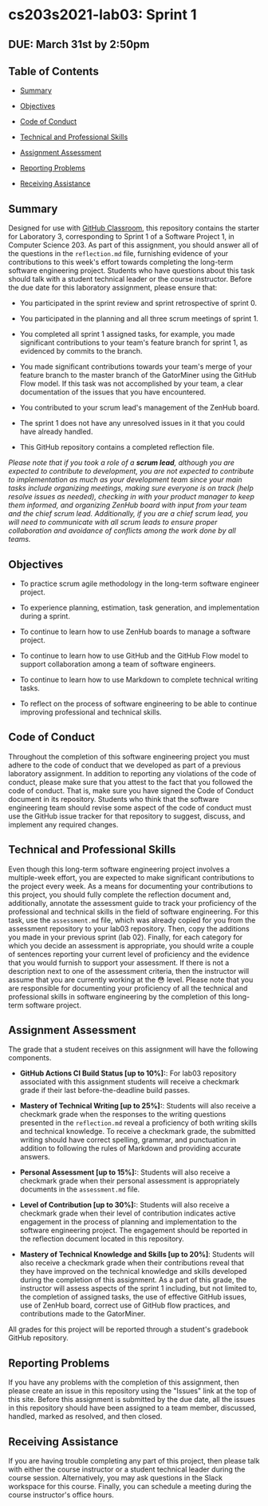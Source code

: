 # cs203s2021-lab03: Sprint 1

## DUE: March 31st by 2:50pm

## Table of Contents

* [Summary](#summary)

* [Objectives](#objectives)

* [Code of Conduct](#code-of-conduct)

* [Technical and Professional Skills](#technical-and-professional-skills)

* [Assignment Assessment](#assignment-assessment)

* [Reporting Problems](reporting-problems)

* [Receiving Assistance](receiving-assistance)

## Summary

Designed for use with [GitHub Classroom](https://classroom.github.com/), this
repository contains the starter for Laboratory 3, corresponding to Sprint 1 of a Software Project 1, in Computer Science 203. As
part of this assignment, you should answer all of the questions in the
`reflection.md` file, furnishing evidence of your contributions to this week's
effort towards completing the long-term software engineering project. Students
who have questions about this task should talk with a student technical leader
or the course instructor. Before the due date for this laboratory assignment,
please ensure that:

- You participated in the sprint review and sprint retrospective of sprint 0.

- You participated in the planning and all three scrum meetings of sprint 1.

- You completed all sprint 1 assigned tasks, for example, you made significant contributions to your team's feature branch for sprint 1, as evidenced by commits to the branch.

- You made significant contributions towards your team's merge of your feature branch to the master branch of the GatorMiner using the GitHub Flow model. If this task was not accomplished by your team, a clear documentation of the issues that you have encountered.

- You contributed to your scrum lead's management of the ZenHub board.

- The sprint 1 does not have any unresolved issues in it that you could have already handled.

- This GitHub repository contains a completed reflection file.

*Please note that if you took a role of a **scrum lead**, although you are expected to contribute to development, you are not expected to contribute to implementation as much as your development team since  your main tasks include organizing meetings, making sure everyone is on track (help resolve issues as needed), checking in with your product manager to keep them informed, and organizing ZenHub board with input from your team and the chief scrum lead. Additionally, if you are a chief scrum lead, you will need to communicate with all scrum leads to ensure proper collaboration and avoidance of conflicts among the work done by all teams.*

## Objectives

* To practice scrum agile methodology in the long-term software engineer project.

* To experience planning, estimation, task generation, and implementation during a sprint.

* To continue to learn how to use ZenHub boards to manage a software project.

* To continue to learn how to use GitHub and the GitHub Flow model to support collaboration among a team of software engineers.

* To continue to learn how to use Markdown to complete technical writing tasks.

* To reflect on the process of software engineering to be able to continue improving professional and technical skills.

## Code of Conduct

Throughout the completion of this software engineering project you must adhere
to the code of conduct that we developed as part of a previous laboratory
assignment.
In addition to reporting any violations of the code of conduct,
please make sure that you attest to the fact that you followed the code of
conduct. That is, make sure you have signed the Code of Conduct document in its repository. Students who think that the software engineering team should revise
some aspect of the code of conduct must use the GitHub issue tracker for that
repository to suggest, discuss, and implement any required changes.

## Technical and Professional Skills

Even though this long-term software engineering project involves a multiple-week
effort, you are expected to make significant contributions to the project every
week. As a means for documenting your contributions to this project, you should
fully complete the reflection document and, additionally, annotate the
assessment guide to track your proficiency of the professional and technical skills
in the field of software engineering. For this task, use the `assessment.md` file, which was
already copied for you from the assessment repository to your lab03 repository. Then, copy the
additions you made in your previous sprint (lab 02). Finally, for each category for which you decide an
assessment is appropriate, you should write a couple of sentences reporting
your current level of proficiency and the evidence that you would furnish to support
your assessment. If there is not a description next to one of the assessment
criteria, then the instructor will assume that you are currently working at the
:flushed: level. Please note that you are responsible for documenting your
proficiency of all the technical and professional skills in software engineering by
the completion of this long-term software project.

## Assignment Assessment

The grade that a student receives on this assignment will have the following
components.

- **GitHub Actions CI Build Status [up  to 10%]:**: For lab03 repository associated with this assignment students will receive a checkmark grade if their last before-the-deadline build passes.

- **Mastery of Technical Writing [up  to 25%]:**: Students will also receive a checkmark grade
  when the responses to the  writing questions presented in the
  `reflection.md` reveal a proficiency of both writing skills and technical
  knowledge. To receive a checkmark grade, the submitted writing should have
  correct spelling, grammar, and punctuation in addition to following the rules
  of Markdown and providing  accurate answers.

- **Personal Assessment [up  to 15%]:**: Students will also receive a checkmark grade
  when their personal assessment is appropriately documents in the `assessment.md` file.

- **Level of Contribution [up  to 30%]:**: Students will also receive a checkmark grade
  when their level of contribution indicates active engagement in the process of planning and implementation to the software engineering project. The engagement should be reported in the
  reflection document located in this repository.

- **Mastery of Technical Knowledge and Skills [up  to 20%]**: Students will also receive a
  checkmark grade when their contributions reveal that they have improved on
  the technical knowledge and skills developed during the completion of
  this assignment. As a part of this grade, the instructor will assess aspects
  of the sprint 1 including, but not limited to, the completion of assigned tasks, the use of effective GitHub issues, use of ZenHub board, correct use of GitHub flow practices, and contributions made to the GatorMiner.

All grades for this project will be reported through a student's gradebook GitHub
repository.

## Reporting Problems

If you have any problems with the completion of this assignment, then please
create an issue in this repository using the "Issues" link at the top of this
site. Before this assignment is submitted by the due date, all the issues in
this repository should have been assigned to a team member, discussed, handled,
marked as resolved, and then closed.

## Receiving Assistance

If you are having trouble completing any part of this project, then please talk
with either the course instructor or a student technical leader during the
course session. Alternatively, you may ask questions in the Slack workspace for
this course. Finally, you can schedule a meeting during the course instructor's
office hours.
